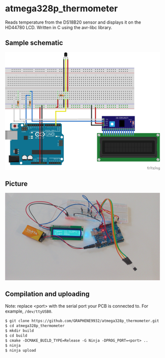 # atmega328p_thermometer
Reads temperature from the DS18B20 sensor and displays it on the HD44780 LCD.
Written in C using the avr-libc library.

## Sample schematic
![Schematic](pictures/schematic.png)

## Picture
![Picture](pictures/real_life_picture.jpg)

## Compilation and uploading
Note: replace \<port\> with the serial port your PCB is connected to. For example, `/dev/ttyUSB0`.
```
$ git clone https://github.com/GRAPHENE9932/atmega328p_thermometer.git
$ cd atmega328p_thermometer
$ mkdir build
$ cd build
$ cmake -DCMAKE_BUILD_TYPE=Release -G Ninja -DPROG_PORT=<port> ..
$ ninja
$ ninja upload
```